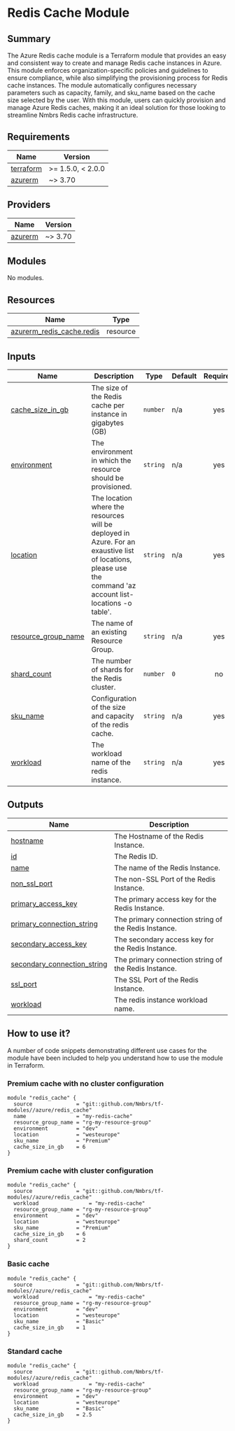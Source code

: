 # Redis Cache Module

## Summary

The Azure Redis cache module is a Terraform module that provides an easy and consistent way to create and manage Redis cache instances in Azure. This module enforces organization-specific policies and guidelines to ensure compliance, while also simplifying the provisioning process for Redis cache instances. The module automatically configures necessary parameters such as capacity, family, and sku_name based on the cache size selected by the user. With this module, users can quickly provision and manage Azure Redis caches, making it an ideal solution for those looking to streamline Nmbrs Redis cache infrastructure.

## Requirements

| Name | Version |
|------|---------|
| <a name="requirement_terraform"></a> [terraform](#requirement\_terraform) | >= 1.5.0, < 2.0.0 |
| <a name="requirement_azurerm"></a> [azurerm](#requirement\_azurerm) | ~> 3.70 |

## Providers

| Name | Version |
|------|---------|
| <a name="provider_azurerm"></a> [azurerm](#provider\_azurerm) | ~> 3.70 |

## Modules

No modules.

## Resources

| Name | Type |
|------|------|
| [azurerm_redis_cache.redis](https://registry.terraform.io/providers/hashicorp/azurerm/latest/docs/resources/redis_cache) | resource |

## Inputs

| Name | Description | Type | Default | Required |
|------|-------------|------|---------|:--------:|
| <a name="input_cache_size_in_gb"></a> [cache\_size\_in\_gb](#input\_cache\_size\_in\_gb) | The size of the Redis cache per instance in gigabytes (GB) | `number` | n/a | yes |
| <a name="input_environment"></a> [environment](#input\_environment) | The environment in which the resource should be provisioned. | `string` | n/a | yes |
| <a name="input_location"></a> [location](#input\_location) | The location where the resources will be deployed in Azure. For an exaustive list of locations, please use the command 'az account list-locations -o table'. | `string` | n/a | yes |
| <a name="input_resource_group_name"></a> [resource\_group\_name](#input\_resource\_group\_name) | The name of an existing Resource Group. | `string` | n/a | yes |
| <a name="input_shard_count"></a> [shard\_count](#input\_shard\_count) | The number of shards for the Redis cluster. | `number` | `0` | no |
| <a name="input_sku_name"></a> [sku\_name](#input\_sku\_name) | Configuration of the size and capacity of the redis cache. | `string` | n/a | yes |
| <a name="input_workload"></a> [workload](#input\_workload) | The workload name of the redis instance. | `string` | n/a | yes |

## Outputs

| Name | Description |
|------|-------------|
| <a name="output_hostname"></a> [hostname](#output\_hostname) | The Hostname of the Redis Instance. |
| <a name="output_id"></a> [id](#output\_id) | The Redis ID. |
| <a name="output_name"></a> [name](#output\_name) | The name of the Redis Instance. |
| <a name="output_non_ssl_port"></a> [non\_ssl\_port](#output\_non\_ssl\_port) | The non-SSL Port of the Redis Instance. |
| <a name="output_primary_access_key"></a> [primary\_access\_key](#output\_primary\_access\_key) | The primary access key for  the Redis Instance. |
| <a name="output_primary_connection_string"></a> [primary\_connection\_string](#output\_primary\_connection\_string) | The primary connection string of the Redis Instance. |
| <a name="output_secondary_access_key"></a> [secondary\_access\_key](#output\_secondary\_access\_key) | The secondary access key for  the Redis Instance. |
| <a name="output_secondary_connection_string"></a> [secondary\_connection\_string](#output\_secondary\_connection\_string) | The primary connection string of the Redis Instance. |
| <a name="output_ssl_port"></a> [ssl\_port](#output\_ssl\_port) | The SSL Port of the Redis Instance. |
| <a name="output_workload"></a> [workload](#output\_workload) | The redis instance workload name. |

## How to use it?

A number of code snippets demonstrating different use cases for the module have been included to help you understand how to use the module in Terraform.

### Premium cache with no cluster configuration
```hcl
module "redis_cache" {
  source              = "git::github.com/Nmbrs/tf-modules//azure/redis_cache"
  name                = "my-redis-cache"
  resource_group_name = "rg-my-resource-group"
  environment         = "dev"
  location            = "westeurope"
  sku_name            = "Premium"
  cache_size_in_gb    = 6
}
```

### Premium cache with cluster configuration
```hcl
module "redis_cache" {
  source              = "git::github.com/Nmbrs/tf-modules//azure/redis_cache"
  workload                = "my-redis-cache"
  resource_group_name = "rg-my-resource-group"
  environment         = "dev"
  location            = "westeurope"
  sku_name            = "Premium"
  cache_size_in_gb    = 6
  shard_count         = 2
}
```

### Basic cache
```hcl
module "redis_cache" {
  source              = "git::github.com/Nmbrs/tf-modules//azure/redis_cache"
  workload                = "my-redis-cache"
  resource_group_name = "rg-my-resource-group"
  environment         = "dev"
  location            = "westeurope"
  sku_name            = "Basic"
  cache_size_in_gb    = 1
}
```

### Standard cache
```hcl
module "redis_cache" {
  source              = "git::github.com/Nmbrs/tf-modules//azure/redis_cache"
  workload                = "my-redis-cache"
  resource_group_name = "rg-my-resource-group"
  environment         = "dev"
  location            = "westeurope"
  sku_name            = "Basic"
  cache_size_in_gb    = 2.5
}
```
